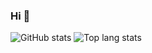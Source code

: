 ### Hi 👋

![GitHub stats](https://github-readme-stats.vercel.app/api?username=Enngage&show_icons=true&theme=dracula)
![Top lang stats](https://github-readme-stats.vercel.app/api/top-langs/?username=Enngage&show_icons=true&layout=compact&theme=dracula)
